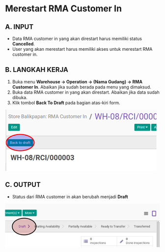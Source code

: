 # Merestart RMA Customer In

## A. INPUT

* Data RMA customer in yang akan direstart harus memiliki status **Cancelled**.
* User yang akan merestart harus memiliki akses untuk merestart RMA customer in.

## B. LANGKAH KERJA

1. Buka menu **Warehouse -> Operation -> (Nama Gudang) -> RMA Customer In**. Abaikan jika sudah berada
pada menu yang dimaksud.
2. Buka data RMA customer in yang akan direstart. Abaikan jika data sudah dibuka.
3. Klik tombol **Back To Draft** pada bagian atas-kiri form.

![](../../img/rma-customer-in/tombol-restart.png)

## C. OUTPUT

* Status dari RMA customer in akan berubah menjadi **Draft**

![](../../img/rma-customer-in/status-draft.png)